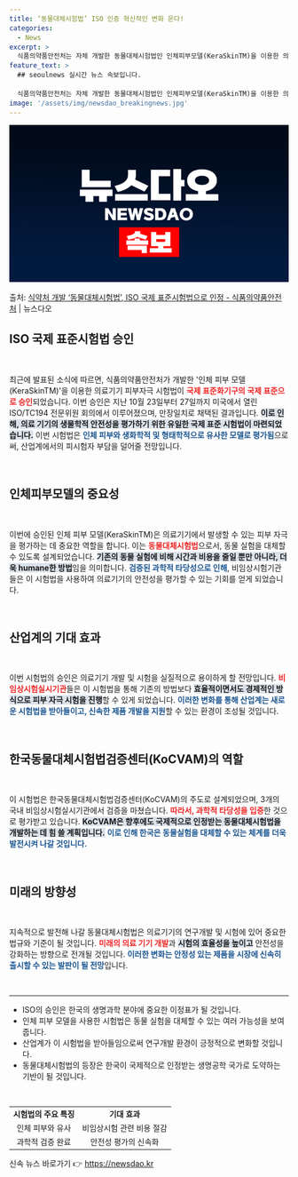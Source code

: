```yaml
---
title: ‘동물대체시험법’ ISO 인증 혁신적인 변화 온다!
categories:
  - News
excerpt: >
  식품의약품안전처는 자체 개발한 동물대체시험법인 인체피부모델(KeraSkinTM)을 이용한 의료기기 피부자극시…
feature_text: >
  ## seoulnews 실시간 뉴스 속보입니다.

  식품의약품안전처는 자체 개발한 동물대체시험법인 인체피부모델(KeraSkinTM)을 이용한 의료기기 피부자극시…
image: '/assets/img/newsdao_breakingnews.jpg'
---
```


![뉴스다오 속보](/assets/img/newsdao_breakingnews.jpg)

<p>출처: <a href="https://newsdao.kr/2403" rel="dofollow">식약처 개발 ‘동물대체시험법’, ISO 국제 표준시험법으로 인정 - 식품의약품안전처</a> | 뉴스다오</p>

<h2 data-ke-size="size26">ISO 국제 표준시험법 승인</h2>

<p data-ke-size="size16">&nbsp;</p> 

최근에 발표된 소식에 따르면, 식품의약품안전처가 개발한 '인체 피부 모델(KeraSkinTM)'을 이용한 의료기기 피부자극 시험법이 <b><span style="color: #ee2323;">국제 표준화기구의 국제 표준으로 승인</span></b>되었습니다. 이번 승인은 지난 10월 23일부터 27일까지 미국에서 열린 ISO/TC194 전문위원 회의에서 이루어졌으며, 만장일치로 채택된 결과입니다. <b><span style="background-color: #21538527;">이로 인해, 의료 기기의 생물학적 안전성을 평가하기 위한 유일한 국제 표준 시험법이 마련되었습니다.</span></b> 이번 시험법은 <b><span style="color: #1a5490;">인체 피부와 생화학적 및 형태학적으로 유사한 모델로 평가됨</span></b>으로써, 산업계에서의 피시험자 부담을 덜어줄 전망입니다.

<p data-ke-size="size16">&nbsp;</p>

<h2 data-ke-size="size26">인체피부모델의 중요성</h2>

<p data-ke-size="size16">&nbsp;</p>

이번에 승인된 인체 피부 모델(KeraSkinTM)은 의료기기에서 발생할 수 있는 피부 자극을 평가하는 데 중요한 역할을 합니다. 이는 <b><span style="color: #ee2323;">동물대체시험법</span></b>으로서, 동물 실험을 대체할 수 있도록 설계되었습니다. <b><span style="background-color: #21538527;">기존의 동물 실험에 비해 시간과 비용을 줄일 뿐만 아니라, 더욱 humane한 방법</span></b>임을 의미합니다. <b><span style="color: #1a5490;">검증된 과학적 타당성으로 인해</span></b>, 비임상시험기관들은 이 시험법을 사용하여 의료기기의 안전성을 평가할 수 있는 기회를 얻게 되었습니다.

<p data-ke-size="size16">&nbsp;</p>

<h2 data-ke-size="size26">산업계의 기대 효과</h2>

<p data-ke-size="size16">&nbsp;</p>

이번 시험법의 승인은 의료기기 개발 및 시험을 실질적으로 용이하게 할 전망입니다. <b><span style="color: #ee2323;">비임상시험실시기관</span></b>들은 이 시험법을 통해 기존의 방법보다 <b><span style="background-color: #21538527;">효율적이면서도 경제적인 방식으로 피부 자극 시험을 진행</span></b>할 수 있게 되었습니다. <b><span style="color: #1a5490;">이러한 변화를 통해 산업계는 새로운 시험법을 받아들이고, 신속한 제품 개발을 지원</span></b>할 수 있는 환경이 조성될 것입니다.

<p data-ke-size="size16">&nbsp;</p>

<h2 data-ke-size="size26">한국동물대체시험법검증센터(KoCVAM)의 역할</h2>

<p data-ke-size="size16">&nbsp;</p>

이 시험법은 한국동물대체시험법검증센터(KoCVAM)의 주도로 설계되었으며, 3개의 국내 비임상시험실시기관에서 검증을 마쳤습니다. <b><span style="color: #ee2323;">따라서, 과학적 타당성을 입증</span></b>한 것으로 평가받고 있습니다. <b><span style="background-color: #21538527;">KoCVAM은 향후에도 국제적으로 인정받는 동물대체시험법을 개발하는 데 힘 쓸 계획입니다.</span></b> <b><span style="color: #1a5490;">이로 인해 한국은 동물실험을 대체할 수 있는 체계를 더욱 발전시켜 나갈 것입니다.</span></b>

<p data-ke-size="size16">&nbsp;</p>

<h2 data-ke-size="size26">미래의 방향성</h2>

<p data-ke-size="size16">&nbsp;</p>

지속적으로 발전해 나갈 동물대체시험법은 의료기기의 연구개발 및 시험에 있어 중요한 법규와 기준이 될 것입니다. <b><span style="color: #ee2323;">미래의 의료 기기 개발</span></b>과 <b><span style="background-color: #21538527;">시험의 효율성을 높이고</span></b> 안전성을 강화하는 방향으로 전개될 것입니다. <b><span style="color: #1a5490;">이러한 변화는 안정성 있는 제품을 시장에 신속히 출시할 수 있는 발판이 될 전망</span></b>입니다.

<p data-ke-size="size16">&nbsp;</p>

<hr />

<ul>
  <li>ISO의 승인은 한국의 생명과학 분야에 중요한 이정표가 될 것입니다.</li>
  <li>인체 피부 모델을 사용한 시험법은 동물 실험을 대체할 수 있는 여러 가능성을 보여줍니다.</li>
  <li>산업계가 이 시험법을 받아들임으로써 연구개발 환경이 긍정적으로 변화할 것입니다.</li>
  <li>동물대체시험법의 등장은 한국이 국제적으로 인정받는 생명공학 국가로 도약하는 기반이 될 것입니다.</li>
</ul>

<p data-ke-size="size16">&nbsp;</p>

<table style="width: 100%; border-collapse: collapse;">
  <tr>
    <td style="text-align: center; height: 17px;"><b>시험법의 주요 특징</b></td>
    <td style="text-align: center; height: 17px;"><b>기대 효과</b></td>
  </tr>
  <tr>
    <td style="text-align: center; height: 17px;">인체 피부와 유사</td>
    <td style="text-align: center; height: 17px;">비임상시험 관련 비용 절감</td>
  </tr>
  <tr>
    <td style="text-align: center; height: 17px;">과학적 검증 완료</td>
    <td style="text-align: center; height: 17px;">안전성 평가의 신속화</td>
  </tr>
</table> 

신속 뉴스 바로가기 👉 <a href="https://newsdao.kr" rel="dofollow">https://newsdao.kr</a>


